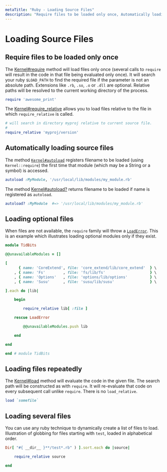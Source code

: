 ```yaml
---
metaTitle: "Ruby - Loading Source Files"
description: "Require files to be loaded only once, Automatically loading source files, Loading optional files, Loading files repeatedly, Loading several files"
---
```


# Loading Source Files



## Require files to be loaded only once


The [Kernel#require](http://www.rubydoc.info/stdlib/core/Kernel%3Arequire) method will load files only once (several calls to `require` will result in the code in that file being evaluated only once). It will search your ruby `$LOAD_PATH` to find the required file if the parameter is not an absolute path. Extensions like `.rb`, `.so`, `.o` or `.dll` are optional. Relative paths will be resolved to the current working directory of the process.

```ruby
require 'awesome_print'

```

The [Kernel#require_relative](http://www.rubydoc.info/stdlib/core/Kernel%3Arequire_relative) allows you to load files relative to the file in which `require_relative` is called.

```ruby
# will search in directory myproj relative to current source file.
#
require_relative 'myproj/version'  

```



## Automatically loading source files


The method [`Kernel#autoload`](http://www.rubydoc.info/stdlib/core/Kernel%3Aautoload) registers filename to be loaded (using `Kernel::require`) the first time that module (which may be a String or a symbol) is accessed.

```ruby
autoload :MyModule, '/usr/local/lib/modules/my_module.rb' 

```

The method [Kernel#autoload?](http://www.rubydoc.info/stdlib/core/Kernel%3Aautoload%253F) returns filename to be loaded if name is registered as `autoload`.

```ruby
autoload? :MyModule  #=> '/usr/local/lib/modules/my_module.rb'

```



## Loading optional files


When files are not available, the `require` family will throw a [`LoadError`](http://www.rubydoc.info/stdlib/core/LoadError). This is an example which illustrates loading optional modules only if they exist.

```ruby
module TidBits

@@unavailableModules = []

[
      { name: 'CoreExtend', file: 'core_extend/lib/core_extend'  } \
    , { name: 'Fs'        , file: 'fs/lib/fs'                    } \
    , { name: 'Options'   , file: 'options/lib/options'          } \
    , { name: 'Susu'      , file: 'susu/lib/susu'                } \

].each do |lib|

    begin

        require_relative lib[ :file ]

    rescue LoadError

        @@unavailableModules.push lib

    end

end

end # module TidBits

```



## Loading files repeatedly


The [Kernel#load](http://www.rubydoc.info/stdlib/core/Kernel%3Aload) method will evaluate the code in the given file. The search path will be constructed as with `require`. It will re-evaluate that code on every subsequent call unlike `require`. There is no `load_relative`.

```ruby
load `somefile`

```



## Loading several files


You can use any ruby technique to dynamically create a list of files to load. Illustration of globbing for files starting with `test`, loaded in alphabetical order.

```ruby
Dir[ "#{ __dir__ }**/test*.rb" ) ].sort.each do |source|

    require_relative source

end

```

